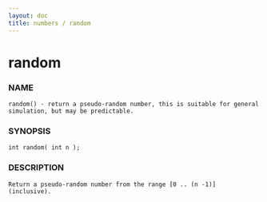 ```yaml
---
layout: doc
title: numbers / random
---
```

# random

### NAME

    random() - return a pseudo-random number, this is suitable for general
    simulation, but may be predictable.

### SYNOPSIS

    int random( int n );

### DESCRIPTION

    Return a pseudo-random number from the range [0 .. (n -1)] (inclusive).

